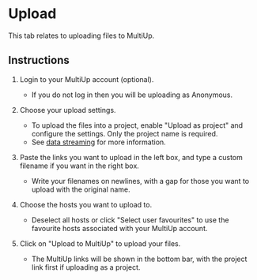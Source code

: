 # Upload

This tab relates to uploading files to MultiUp.

## Instructions

1. Login to your MultiUp account (optional).
    - If you do not log in then you will be uploading as Anonymous.

2. Choose your upload settings.
    - To upload the files into a project, enable "Upload as project" and configure the settings.
      Only the project name is required.
    - See [data streaming](Tips-and-Tricks-for-Uploading.md#data-streaming-experimental-feature) for more information.

3. Paste the links you want to upload in the left box, and type a custom filename if you want in the right box.
    - Write your filenames on newlines, with a gap for those you want to upload with the original name.

4. Choose the hosts you want to upload to.
    - Deselect all hosts or click "Select user favourites" to use the favourite hosts associated with your MultiUp
      account.

5. Click on "Upload to MultiUp" to upload your files.
   - The MultiUp links will be shown in the bottom bar, with the project link first if uploading as a project.
